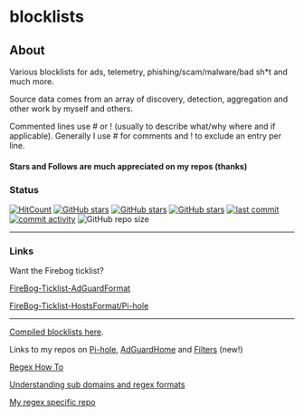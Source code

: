# blocklists

## About

Various blocklists for ads, telemetry, phishing/scam/malware/bad sh*t and much more.

Source data comes from an array of discovery, detection, aggregation and other work by myself and others. 

Commented lines use # or ! (usually to describe what/why where and if applicable). Generally I use # for comments and ! to exclude an entry per line.

#### Stars and Follows are much appreciated on my repos (thanks)

### Status

[![HitCount](https://hits.dwyl.com/systemjargon/blocklists.svg?style=flat&show=unique)](http://hits.dwyl.com/systemjargon/blocklists) [![GitHub stars](https://img.shields.io/github/stars/systemjargon/blocklists)](https://github.com/systemjargon/blocklists/stargazers) [![GitHub stars](https://img.shields.io/github/forks/systemjargon/blocklists)](https://github.com/systemjargon/blocklists/stargazers) [![GitHub stars](https://img.shields.io/github/issues/systemjargon/blocklists)](https://github.com/systemjargon/blocklists/stargazers) [![last commit](https://img.shields.io/github/last-commit/SystemJargon/blocklists.svg)](https://github.com/SystemJargon/blocklists/commits/master) [![commit activity](https://img.shields.io/github/commit-activity/y/SystemJargon/blocklists.svg)](https://github.com/SystemJargon/blocklists/commits/master)
![GitHub repo size](https://img.shields.io/github/repo-size/systemjargon/blocklists)

----

### Links

Want the Firebog ticklist?

[FireBog-Ticklist-AdGuardFormat](https://raw.githubusercontent.com/SystemJargon/filters/main/firebog-ticklist.txt)

[FireBog-Ticklist-HostsFormat/Pi-hole](https://raw.githubusercontent.com/SystemJargon/pi-hole/main/firebog-ticklist-hosts.txt)



----

[Compiled blocklists here](https://github.com/SystemJargon/blocklists/tree/main/lists). 

Links to my repos on [Pi-hole](https://github.com/SystemJargon/pi-hole), [AdGuardHome](https://github.com/SystemJargon/AdGuardHome) and [Filters](https://github.com/SystemJargon/filters) (new!)

[Regex How To](https://github.com/SystemJargon/blocklists/wiki/Regex-How-To)

[Understanding sub domains and regex formats](https://github.com/SystemJargon/blocklists/wiki/Understanding-sub-domains-and-regex-formats)

[My regex specific repo](https://github.com/systemjargon/regex)

<!-- more content -->
